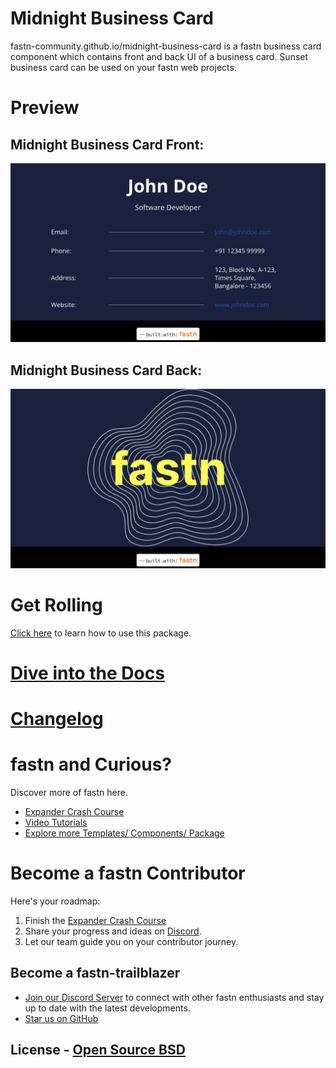 # Midnight Business Card

fastn-community.github.io/midnight-business-card is a fastn business card
component which contains front and back UI of a business card. Sunset business
card can be used on your fastn web projects.

# Preview

## Midnight Business Card Front:

![Midnight Business Card - front](.github/assets/midnight-business-card-front.jpg)

## Midnight Business Card Back:

![Midnight Business Card - back](.github/assets/midnight-business-card-back.jpg)

# Get Rolling

[Click here](https://fastn-community.github.io/midnight-business-card/) to learn how to use this package.

# [Dive into the Docs](https://fastn-community.github.io/midnight-business-card/)

# [Changelog](Changelog.md)

# fastn and Curious?

Discover more of fastn here.

- [Expander Crash Course](https://fastn.com/expander/)
- [Video Tutorials](https://fastn.com/expander/hello-world/-/build/)
- [Explore more Templates/ Components/ Package](https://fastn.com/featured/)

# Become a fastn Contributor

Here's your roadmap:

1.  Finish the [Expander Crash Course](https://fastn.com/expander/)
2.  Share your progress and ideas on [Discord](https://discord.gg/bucrdvptYd).
3.  Let our team guide you on your contributor journey.

## Become a fastn-trailblazer

- [Join our Discord Server](https://discord.gg/bucrdvptYd) to connect with other fastn enthusiasts and stay up to date with the latest developments.
- [Star us on GitHub](https://github.com/fastn-stack/fastn/)

## License - [Open Source BSD](https://github.com/fastn-community/sunset-business-card/blob/main/LICENSE)
